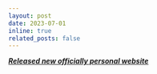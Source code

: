 ```yaml
---
layout: post
date: 2023-07-01
inline: true
related_posts: false
---
```


<u><i><b>Released new officially personal website</b></i></u>
